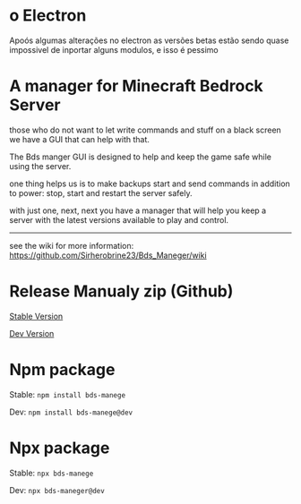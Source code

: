 # o Electron

Apoós algumas alterações no electron as versões betas estão sendo quase impossivel de inportar alguns modulos, e isso é pessimo 


# A manager for Minecraft Bedrock Server

those who do not want to let write commands and stuff on a black screen we have a GUI that can help with that.

The Bds manger GUI is designed to help and keep the game safe while using the server. 

one thing helps us is to make backups start and send commands in addition to power: stop, start and restart the server safely.

with just one, next, next you have a manager that will help you keep a server with the latest versions available to play and control.

----

see the wiki for more information: https://github.com/Sirherobrine23/Bds_Maneger/wiki

# Release Manualy zip (Github)

[Stable Version](https://github.com/Sirherobrine23/Bds_Maneger/releases/latest)

[Dev Version](https://github.com/Sirherobrine23/Bds_Maneger/releases/)

# Npm package

Stable: `npm install bds-manege`

Dev: `npm install bds-manege@dev`

# Npx package

Stable: `npx bds-manege`

Dev: `npx bds-maneger@dev`

